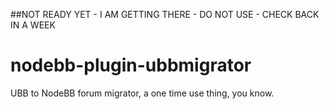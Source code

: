 ##NOT READY YET - I AM GETTING THERE - DO NOT USE - CHECK BACK IN A WEEK

nodebb-plugin-ubbmigrator
=========================

UBB to NodeBB forum migrator, a one time use thing, you know.
